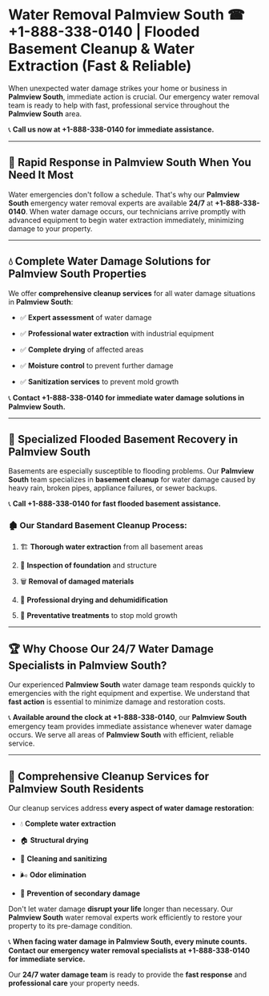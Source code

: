 # Water Removal Palmview South ☎ +1-888-338-0140 | Flooded Basement Cleanup & Water Extraction (Fast & Reliable)

When unexpected water damage strikes your home or business in **Palmview South**, immediate action is crucial. Our emergency water removal team is ready to help with fast, professional service throughout the **Palmview South** area. 

📞 **Call us now at +1-888-338-0140 for immediate assistance.**
---
## 🚀 Rapid Response in Palmview South When You Need It Most
Water emergencies don't follow a schedule. That's why our **Palmview South** emergency water removal experts are available **24/7** at **+1-888-338-0140**. When water damage occurs, our technicians arrive promptly with advanced equipment to begin water extraction immediately, minimizing damage to your property.
---
## 💧 Complete Water Damage Solutions for Palmview South Properties
We offer **comprehensive cleanup services** for all water damage situations in **Palmview South**:
- ✅ **Expert assessment** of water damage  
- ✅ **Professional water extraction** with industrial equipment  
- ✅ **Complete drying** of affected areas  
- ✅ **Moisture control** to prevent further damage  
- ✅ **Sanitization services** to prevent mold growth  
📞 **Contact +1-888-338-0140 for immediate water damage solutions in Palmview South.**
---
## 🌊 Specialized Flooded Basement Recovery in Palmview South
Basements are especially susceptible to flooding problems. Our **Palmview South** team specializes in **basement cleanup** for water damage caused by heavy rain, broken pipes, appliance failures, or sewer backups. 
📞 **Call +1-888-338-0140 for fast flooded basement assistance.**
### 🏚️ Our Standard Basement Cleanup Process:
1. 🏗️ **Thorough water extraction** from all basement areas  
2. 🔎 **Inspection of foundation** and structure  
3. 🗑️ **Removal of damaged materials**  
4. 💨 **Professional drying and dehumidification**  
5. 🚫 **Preventative treatments** to stop mold growth  
---
## 🏆 Why Choose Our 24/7 Water Damage Specialists in Palmview South?
Our experienced **Palmview South** water damage team responds quickly to emergencies with the right equipment and expertise. We understand that **fast action** is essential to minimize damage and restoration costs.
📞 **Available around the clock at +1-888-338-0140**, our **Palmview South** emergency team provides immediate assistance whenever water damage occurs. We serve all areas of **Palmview South** with efficient, reliable service.
---
## 🧹 Comprehensive Cleanup Services for Palmview South Residents
Our cleanup services address **every aspect of water damage restoration**:
- 💧 **Complete water extraction**  
- 🏠 **Structural drying**  
- 🧼 **Cleaning and sanitizing**  
- 🌬️ **Odor elimination**  
- 🚫 **Prevention of secondary damage**  
Don't let water damage **disrupt your life** longer than necessary. Our **Palmview South** water removal experts work efficiently to restore your property to its pre-damage condition.
📞 **When facing water damage in Palmview South, every minute counts. Contact our emergency water removal specialists at +1-888-338-0140 for immediate service.**
Our **24/7 water damage team** is ready to provide the **fast response** and **professional care** your property needs.
